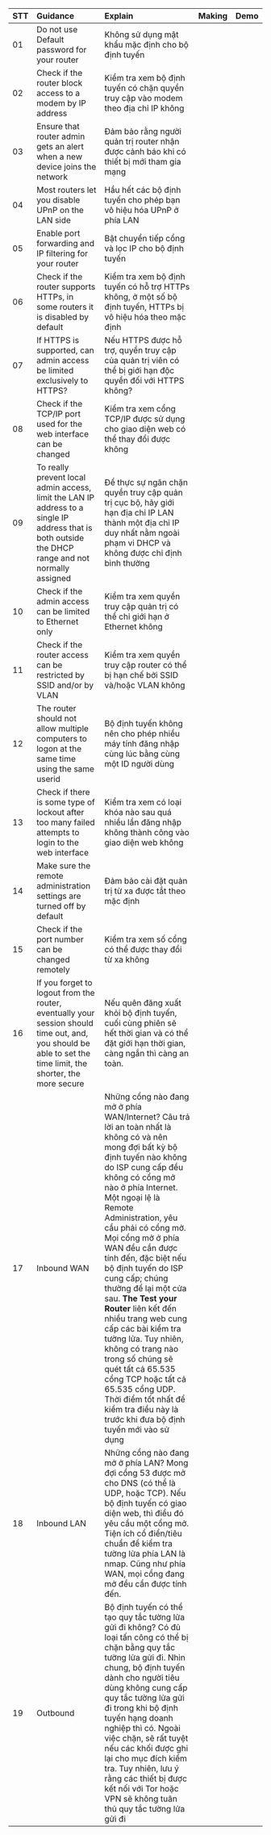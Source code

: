 |STT|Guidance|Explain|Making|Demo|
|:---|:---|:---|:---|:---|
|01|Do not use Default password for your router|Không sử dụng mật khẩu mặc định cho bộ định tuyến|||
|02|Check if the router block access to a modem by IP address|Kiểm tra xem bộ định tuyến có chặn quyền truy cập vào modem theo địa chỉ IP không|||
|03|Ensure that router admin gets an alert when a new device joins the network|Đảm bảo rằng người quản trị router nhận được cảnh báo khi có thiết bị mới tham gia mạng|||
|04|Most routers let you disable UPnP on the LAN side|Hầu hết các bộ định tuyến cho phép bạn vô hiệu hóa UPnP ở phía LAN|||
|05|Enable port forwarding and IP filtering for your router|Bật chuyển tiếp cổng và lọc IP cho bộ định tuyến|||
|06|Check if the router supports HTTPs, in some routers it is disabled by default|Kiểm tra xem bộ định tuyến có hỗ trợ HTTPs không, ở một số bộ định tuyến, HTTPs bị vô hiệu hóa theo mặc định|||
|07|If HTTPS is supported, can admin access be limited exclusively to HTTPS?|Nếu HTTPS được hỗ trợ, quyền truy cập của quản trị viên có thể bị giới hạn độc quyền đối với HTTPS không?|||
|08|Check if the TCP/IP port used for the web interface can be changed|Kiểm tra xem cổng TCP/IP được sử dụng cho giao diện web có thể thay đổi được không|||
|09|To really prevent local admin access, limit the LAN IP address to a single IP address that is both outside the DHCP range and not normally assigned|Để thực sự ngăn chặn quyền truy cập quản trị cục bộ, hãy giới hạn địa chỉ IP LAN thành một địa chỉ IP duy nhất nằm ngoài phạm vi DHCP và không được chỉ định bình thường|||
|10|Check if the admin access can be limited to Ethernet only|Kiểm tra xem quyền truy cập quản trị có thể chỉ giới hạn ở Ethernet không|||
|11|Check if the router access can be restricted by SSID and/or by VLAN|Kiểm tra xem quyền truy cập router có thể bị hạn chế bởi SSID và/hoặc VLAN không|||
|12|The router should not allow multiple computers to logon at the same time using the same userid|Bộ định tuyến không nên cho phép nhiều máy tính đăng nhập cùng lúc bằng cùng một ID người dùng|||
|13|Check if there is some type of lockout after too many failed attempts to login to the web interface|Kiểm tra xem có loại khóa nào sau quá nhiều lần đăng nhập không thành công vào giao diện web không|||
|14|Make sure the remote administration settings are turned off by default|Đảm bảo cài đặt quản trị từ xa được tắt theo mặc định|||
|15|Check if the port number can be changed remotely|Kiểm tra xem số cổng có thể được thay đổi từ xa không|||
|16|If you forget to logout from the router, eventually your session should time out, and, you should be able to set the time limit, the shorter, the more secure|Nếu quên đăng xuất khỏi bộ định tuyến, cuối cùng phiên sẽ hết thời gian và có thể đặt giới hạn thời gian, càng ngắn thì càng an toàn.|||
|17|Inbound WAN|Những cổng nào đang mở ở phía WAN/Internet? Câu trả lời an toàn nhất là không có và nên mong đợi bất kỳ bộ định tuyến nào không do ISP cung cấp đều không có cổng mở nào ở phía Internet. Một ngoại lệ là Remote Administration, yêu cầu phải có cổng mở. Mọi cổng mở ở phía WAN đều cần được tính đến, đặc biệt nếu bộ định tuyến do ISP cung cấp; chúng thường để lại một cửa sau. **The Test your Router** liên kết đến nhiều trang web cung cấp các bài kiểm tra tường lửa. Tuy nhiên, không có trang nào trong số chúng sẽ quét tất cả 65.535 cổng TCP hoặc tất cả 65.535 cổng UDP. Thời điểm tốt nhất để kiểm tra điều này là trước khi đưa bộ định tuyến mới vào sử dụng|||
|18|Inbound LAN|Những cổng nào đang mở ở phía LAN? Mong đợi cổng 53 được mở cho DNS (có thể là UDP, hoặc TCP). Nếu bộ định tuyến có giao diện web, thì điều đó yêu cầu một cổng mở. Tiện ích cổ điển/tiêu chuẩn để kiểm tra tường lửa phía LAN là nmap. Cũng như phía WAN, mọi cổng đang mở đều cần được tính đến.|||
|19|Outbound|Bộ định tuyến có thể tạo quy tắc tường lửa gửi đi không? Có đủ loại tấn công có thể bị chặn bằng quy tắc tường lửa gửi đi. Nhìn chung, bộ định tuyến dành cho người tiêu dùng không cung cấp quy tắc tường lửa gửi đi trong khi bộ định tuyến hạng doanh nghiệp thì có. Ngoài việc chặn, sẽ rất tuyệt nếu các khối được ghi lại cho mục đích kiểm tra. Tuy nhiên, lưu ý rằng các thiết bị được kết nối với Tor hoặc VPN sẽ không tuân thủ quy tắc tường lửa gửi đi|||

